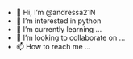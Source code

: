 - 👋 Hi, I’m @andressa21N
- 👀 I’m interested in python
- 🌱 I’m currently learning ...
- 💞️ I’m looking to collaborate on ...
- 📫 How to reach me ...

<!---
andressa21N/andressa21N is a ✨ special ✨ repository because its `README.md` (this file) appears on your GitHub profile.
You can click the Preview link to take a look at your changes.
--->
